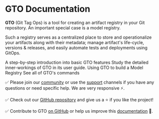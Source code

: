 # GTO Documentation

**GTO** (Git Tag Ops) is a tool for creating an artifact registry in your Git
repository. An important special case is a <abbr>model registry</abbr>.

Such a registry serves as a centralized place to store and operationalize your
<abbr>artifacts</abbr> along with their metadata; manage artifact's life-cycle,
versions & releases, and easily automate tests and deployments using GitOps.

<cards>

  <card href="/doc/gto/get-started" heading="Get Started">
    A step-by-step introduction into basic GTO features
  </card>

  <card href="/doc/gto/user-guide" heading="User Guide">
    Study the detailed inner-workings of GTO in its user guide.
  </card>

  <card href="/doc/use-cases/model-registry" heading="Use Cases">
    Using GTO to build a Model Registry
  </card>

  <card href="/doc/gto/command-reference" heading="Command Reference">
    See all of GTO's commands
  </card>

</cards>

✅ Please join our [community](https://dvc.org/community) or use the
[support](https://dvc.org/support) channels if you have any questions or need
specific help. We are very responsive ⚡.

✅ Check out our [GitHub repository](https://github.com/iterative/gto) and give
us a ⭐ if you like the project!

✅ Contribute to GTO [on GitHub](https://github.com/iterative/gto) or help us
improve this
[documentation](https://github.com/iterative/dvc.org/tree/main/content/docs/gto)
🙏.
